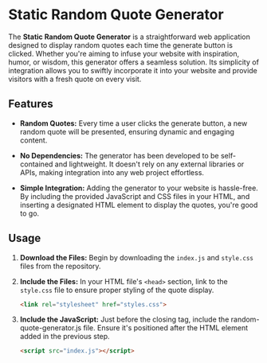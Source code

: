 # Static Random Quote Generator

The **Static Random Quote Generator** is a straightforward web application designed to display random quotes each time the generate button is clicked. Whether you're aiming to infuse your website with inspiration, humor, or wisdom, this generator offers a seamless solution. Its simplicity of integration allows you to swiftly incorporate it into your website and provide visitors with a fresh quote on every visit.

## Features

- **Random Quotes:** Every time a user clicks the generate button, a new random quote will be presented, ensuring dynamic and engaging content.

- **No Dependencies:** The generator has been developed to be self-contained and lightweight. It doesn't rely on any external libraries or APIs, making integration into any web project effortless.

- **Simple Integration:** Adding the generator to your website is hassle-free. By including the provided JavaScript and CSS files in your HTML, and inserting a designated HTML element to display the quotes, you're good to go.

## Usage

1. **Download the Files:** Begin by downloading the `index.js` and `style.css` files from the repository.

2. **Include the Files:** In your HTML file's `<head>` section, link to the `style.css` file to ensure proper styling of the quote display.

   ```html
   <link rel="stylesheet" href="styles.css">
   ```
3. **Include the JavaScript:** Just before the closing </body> tag, include the random-quote-generator.js file. Ensure it's positioned after the HTML element added in the previous step.
   ```html
   <script src="index.js"></script>
   ```
   
